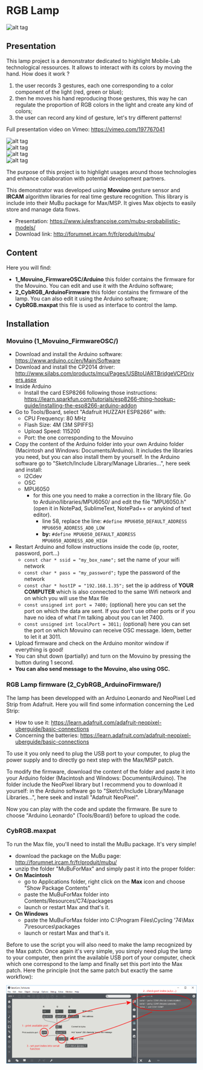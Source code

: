 # RGB Lamp

![alt tag](https://raw.githubusercontent.com/hssnadr/RGB-Lamp-Demonstrator/master/images/06.jpg)

## Presentation

This lamp project is a demonstrator dedicated to highlight Mobile-Lab technological ressources. It allows to interact with its colors by moving the hand. How does it work ?
 1. the user records 3 gestures, each one corresponding to a color component of the light (red, green or blue);
 2. then he moves his hand reproducing those gestures, this way he can regulate the proportion of RGB colors in the light and create any kind of colors;
 3. the user can record any kind of gesture, let's try different patterns!

Full presentation video on Vimeo: https://vimeo.com/197767041

![alt tag](https://raw.githubusercontent.com/hssnadr/RGB-Lamp-Demonstrator/master/images/RGBLamp_animation.gif)  
![alt tag](https://raw.githubusercontent.com/hssnadr/RGB-Lamp-Demonstrator/master/images/01.jpg)  
![alt tag](https://raw.githubusercontent.com/hssnadr/RGB-Lamp-Demonstrator/master/images/02.jpg)  
![alt tag](https://raw.githubusercontent.com/hssnadr/RGB-Lamp-Demonstrator/master/images/05.jpg)

The purpose of this project is to highlight usages around those technologies and enhance collaboration with potential development partners.

This demonstrator was developed using **Movuino** gesture sensor and **IRCAM** algorithm libraries for real time gesture recognition. This library is include into their MuBu package for Max/MSP. It gives Max objects to easily store and manage data flows.
* Presentation: https://www.julesfrancoise.com/mubu-probabilistic-models/
* Download link: http://forumnet.ircam.fr/fr/produit/mubu/

## Content
Here you will find:
* **1_Movuino_FirmwareOSC/Arduino** this folder contains the firmware for the Movuino. You can edit and use it with the Arduino software;
* **2_CybRGB_ArduinoFirmware** this folder contains the firmware of the lamp. You can also edit it using the Arduino software;
* **CybRGB.maxpat** this file is used as interface to control the lamp.

## Installation
  
### Movuino (1_Movuino_FirmwareOSC/)
* Download and install the Arduino software: https://www.arduino.cc/en/Main/Software
* Download and install the CP2014 driver: http://www.silabs.com/products/mcu/Pages/USBtoUARTBridgeVCPDrivers.aspx
* Inside Arduino
  * Install the card ESP8266 following those instructions: https://learn.sparkfun.com/tutorials/esp8266-thing-hookup-guide/installing-the-esp8266-arduino-addon
 * Go to Tools/Board, select "Adafruit HUZZAH ESP8266" with:
      * CPU Frequency: 80 MHz
      * Flash Size: 4M (3M SPIFFS)
      * Upload Speed: 115200
      * Port: the one corresponding to the Movuino
  * Copy the content of the Arduino folder into your own Arduino folder (Macintosh and Windows: Documents/Arduino). It includes the libraries you need, but you can also install them by yourself. In the Arduino software go to "Sketch/Include Library/Manage Libraries...", here seek and install:  
    * I2Cdev
    * OSC
    * MPU6050
      * for this one you need to make a correction in the library file. Go to Arduino/libraries/MPU6050/ and edit the file "MPU6050.h" (open it in NotePad, SublimeText, NotePad++ or anykind of text editor).
        * line 58, replace the line: `#define MPU6050_DEFAULT_ADDRESS MPU6050_ADDRESS_AD0_LOW`
        * **by:** `#define MPU6050_DEFAULT_ADDRESS MPU6050_ADDRESS_AD0_HIGH`
  * Restart Arduino and follow instructions inside the code (ip, rooter, password, port...)
     * `const char * ssid = "my_box_name";` set the name of your wifi network
     * `const char * pass = "my_password";` type the password of the network
     * `const char * hostIP = "192.168.1.35";` set the ip address of **YOUR COMPUTER** which is also connected to the same Wifi network and on which you will use the Max file
     * `const unsigned int port = 7400;` (optional) here you can set the port on which the data are sent. If you don't use other ports or if you have no idea of what I'm talking about you can let 7400.
     * `const unsigned int localPort = 3011;` (optional) here you can set the port on which Movuino can receive OSC message. Idem, better to let it at 3011.
  * Upload firmware and check on the Arduino monitor window if everything is good!
  * You can shut down (partially) and turn on the Movuino by pressing the button during 1 second.
  * **You can also send message to the Movuino, also using OSC.**
  
### RGB Lamp firmware (2_CybRGB_ArduinoFirmware/)
The lamp has been developped with an Arduino Leonardo and NeoPixel Led Strip from Adafruit. Here you will find some information concerning the Led Strip:
* How to use it: https://learn.adafruit.com/adafruit-neopixel-uberguide/basic-connections
* Concerning the batteries: https://learn.adafruit.com/adafruit-neopixel-uberguide/basic-connections

To use it you only need to plug the USB port to your computer, to plug the power supply and to directly go next step with the Max/MSP patch.
  
To modify the firmware, download the content of the folder and paste it into your Arduino folder (Macintosh and Windows: Documents/Arduino). The folder include the NeoPixel library but I recommend you to download it yourself: in the Arduino software go to "Sketch/Include Library/Manage Libraries...", here seek and install "Adafruit NeoPixel".
  
Now you can play with the code and update the firmware. Be sure to choose "Arduino Leonardo" (Tools/Board/) before to upload the code.
  
### CybRGB.maxpat
To run the Max file, you'll need to install the MuBu package. It's very simple!
* download the package on the MuBu page: http://forumnet.ircam.fr/fr/produit/mubu/
* unzip the folder "MuBuForMax" and simply past it into the proper folder:
 * **On Macintosh**
    * go to Applications folder, right click on the **Max** icon and choose "Show Package Contents"
    * paste the MuBuForMax folder into Contents/Resources/C74/packages
    * launch or restart Max and that's it.
  * **On Windows**
    * paste the MuBuForMax folder into C:\Program Files\Cycling '74\Max 7\resources\packages
    * launch or restart Max and that's it.
    
Before to use the script you will also need to make the lamp recognized by the Max patch. Once again it's very simple, you simply need plug the lamp to your computer, then print the available USB port of your computer, check which one correspond  to the lamp and finally set this port into the Max patch. Here the principle (not the same patch but exactly the same workflow):

![alt tag](https://raw.githubusercontent.com/hssnadr/Arduino_Templates/master/Serial_MaxMSP_to_Arduino/Max_DefinePort.JPG)  
